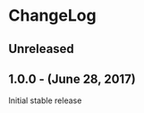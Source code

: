 ChangeLog
=========

Unreleased
----------

1.0.0 - (June 28, 2017)
-----------------
Initial stable release
